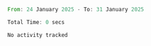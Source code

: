 <!--START_SECTION:waka-->

```rust
From: 24 January 2025 - To: 31 January 2025

Total Time: 0 secs

No activity tracked
```

<!--END_SECTION:waka-->
